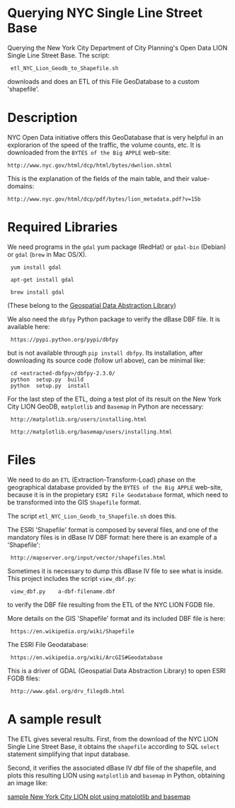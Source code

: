 # Querying NYC Single Line Street Base

Querying the New York City Department of City Planning's Open Data LION
Single Line Street Base. The script:

     etl_NYC_Lion_Geodb_to_Shapefile.sh

downloads and does an ETL of this File GeoDatabase to a custom 'shapefile'.

# Description

NYC Open Data initiative offers this GeoDatabase that is very helpful in
an explorarion of the speed of the traffic, the volume counts, etc. It is
downloaded from the `BYTES of the Big APPLE` web-site:

    http://www.nyc.gov/html/dcp/html/bytes/dwnlion.shtml

This is the explanation of the fields of the main table, and their
value-domains:

    http://www.nyc.gov/html/dcp/pdf/bytes/lion_metadata.pdf?v=15b

# Required Libraries

We need programs in the `gdal` yum package (RedHat) or `gdal-bin` (Debian)
or `gdal` (`brew` in Mac OS/X).

     yum install gdal
     
     apt-get install gdal
     
     brew install gdal

(These belong to the [Geospatial Data Abstraction Library](http://www.gdal.org/))

We also need the `dbfpy` Python package to verify the dBase DBF file. It
is available here:

     https://pypi.python.org/pypi/dbfpy

but is not available through `pip install dbfpy`. Its installation, after
downloading its source code (follow url above), can be minimal like:

     cd <extracted-dbfpy>/dbfpy-2.3.0/
     python  setup.py  build
     python  setup.py  install

For the last step of the ETL, doing a test plot of its result on the
New York City LION GeoDB, `matplotlib` and `Basemap` in Python are
necessary:

     http://matplotlib.org/users/installing.html

     http://matplotlib.org/basemap/users/installing.html

# Files

We need to do an `ETL` (Extraction-Transform-Load) phase on the geographical
database provided by the `BYTES of the Big APPLE` web-site, because it is in
the propietary `ESRI File Geodatabase` format, which need to be transformed
into the GIS `Shapefile` format.

The script `etl_NYC_Lion_Geodb_to_Shapefile.sh` does this.

The ESRI 'Shapefile' format is composed by several files, and one of the
mandatory files is in dBase IV DBF format: here there is an example of a
'Shapefile':

     http://mapserver.org/input/vector/shapefiles.html

Sometimes it is necessary to dump this dBase IV file to see what is inside.
This project includes the script `view_dbf.py`:

     view_dbf.py    a-dbf-filename.dbf

to verify the DBF file resulting from the ETL of the NYC LION FGDB file.

More details on the GIS 'Shapefile' format and its included DBF file is here:

     https://en.wikipedia.org/wiki/Shapefile

The ESRI File Geodatabase:

     https://en.wikipedia.org/wiki/ArcGIS#Geodatabase

This is a driver of GDAL (Geospatial Data Abstraction Library) to open ESRI
FGDB files:

     http://www.gdal.org/drv_filegdb.html

# A sample result

The ETL gives several results. First, from the download of the NYC LION
Single Line Street Base, it obtains the `shapefile` according to SQL
`select` statement simplifying that input database.

Second, it verifies the associated dBase IV dbf file of the shapefile,
and plots this resulting LION using `matplotlib` and `basemap` in Python,
obtaining an image like:

[sample New York City LION plot using matplotlib and basemap](a_result_NYC_LION_matplotlib_basemap.png)

